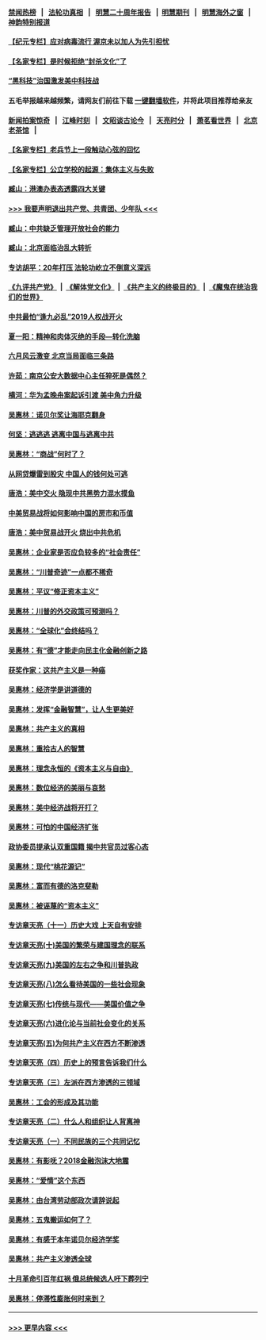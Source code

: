 #### [禁闻热榜](热点新闻.md?=0)  &nbsp;&nbsp;|&nbsp;&nbsp; [法轮功真相](https://github.com/gfw-breaker/truth/blob/master/README.md?=0) &nbsp;&nbsp;|&nbsp;&nbsp; [明慧二十周年报告](https://github.com/gfw-breaker/mh-reports/blob/master/README.md?=0) &nbsp;&nbsp;|&nbsp;&nbsp;[明慧期刊](https://github.com/gfw-breaker/mh-qikan) &nbsp;&nbsp;|&nbsp;&nbsp; [明慧海外之窗](https://github.com/gfw-breaker/mh-news/blob/master/README.md?=0) &nbsp;&nbsp;|&nbsp;&nbsp; [神韵特别报道](https://github.com/gfw-breaker/mh-news/blob/master/shenyun.md?=0)
#### [【纪元专栏】应对病毒流行 渥京未以加人为先引担忧](../pages/nsc423/n11875714.md?t=03052032) 
#### [【名家专栏】是时候拒绝“封杀文化”了](../pages/nsc423/n11814093.md?t=03052032) 
#### [“黑科技”治国激发美中科技战](../pages/nsc423/n11638056.md?t=03052032) 
#### 五毛举报越来越频繁，请网友们前往下载 [一键翻墙软件](https://github.com/gfw-breaker/ssr-accounts)，并将此项目推荐给亲友
#### [新闻拍案惊奇](https://github.com/gfw-breaker/banned-news/blob/master/pages/link4.md) &nbsp;&nbsp;|&nbsp;&nbsp; [江峰时刻](https://github.com/gfw-breaker/banned-news/blob/master/pages/link4.md) &nbsp;&nbsp;|&nbsp;&nbsp; [文昭谈古论今](https://github.com/gfw-breaker/banned-news/blob/master/pages/link4.md) &nbsp;&nbsp;|&nbsp;&nbsp; [天亮时分](https://github.com/gfw-breaker/banned-news/blob/master/pages/link4.md) &nbsp;&nbsp;|&nbsp;&nbsp; [萧茗看世界](https://github.com/gfw-breaker/banned-news/blob/master/pages/link4.md) &nbsp;&nbsp;|&nbsp;&nbsp; [北京老茶馆](https://github.com/gfw-breaker/banned-news/blob/master/pages/link4.md) &nbsp;&nbsp;|&nbsp;&nbsp; 
#### [【名家专栏】老兵节上一段触动心弦的回忆](../pages/nsc423/n11646016.md?t=03052032) 
#### [【名家专栏】公立学校的起源：集体主义与失败](../pages/nsc423/n11601833.md?t=03052032) 
#### [臧山：港澳办表态透露四大关键](../pages/nsc423/n11421628.md?t=03052032) 
#### [>>> 我要声明退出共产党、共青团、少年队 <<<](https://github.com/begood0513/goodnews/blob/master/quit/letter.md) 
#### [臧山：中共缺乏管理开放社会的能力](../pages/nsc423/n11407457.md?t=03052032) 
#### [臧山：北京面临治乱大转折](../pages/nsc423/n11406895.md?t=03052032) 
#### [专访胡平：20年打压 法轮功屹立不倒意义深远](../pages/nsc423/n11398800.md?t=03052032) 
#### [《九评共产党》](https://github.com/begood0513/9ping.md/blob/master/README.md) &nbsp;|&nbsp; [《解体党文化》](../../../../jtdwh.md/blob/master/README.md)  &nbsp;|&nbsp; [《共产主义的终极目的》](../../../../gczydzjmd.md/blob/master/README.md) &nbsp;|&nbsp; [《魔鬼在统治我们的世界》](../../../../mgztzwmdsj.md/blob/master/README.md) 
#### [中共最怕“逢九必乱”2019人权战开火](../pages/nsc423/n11385248.md?t=03052032) 
#### [夏一阳：精神和肉体灭绝的手段—转化洗脑](../pages/nsc423/n11368250.md?t=03052032) 
#### [六月风云激变 北京当局面临三条路](../pages/nsc423/n11313668.md?t=03052032) 
#### [许茹：南京公安大数据中心主任猝死是偶然？](../pages/nsc423/n11064744.md?t=03052032) 
#### [横河：华为孟晚舟案起诉引渡 美中角力升级](../pages/nsc423/n11027230.md?t=03052032) 
#### [吴惠林：诺贝尔奖让海耶克翻身](../pages/nsc423/n10890049.md?t=03052032) 
#### [何坚：逃逃逃 逃离中国与逃离中共](../pages/nsc423/n10592891.md?t=03052032) 
#### [吴惠林：“商战”何时了？](../pages/nsc423/n10573558.md?t=03052032) 
#### [从网贷爆雷到股灾 中国人的钱何处可逃](../pages/nsc423/n10572800.md?t=03052032) 
#### [唐浩：美中交火 隐现中共黑势力混水摸鱼](../pages/nsc423/n10544040.md?t=03052032) 
#### [中美贸易战将如何影响中国的房市和币值](../pages/nsc423/n10543697.md?t=03052032) 
#### [唐浩：美中贸易战开火 烧出中共危机](../pages/nsc423/n10540126.md?t=03052032) 
#### [吴惠林：企业家是否应负较多的“社会责任”](../pages/nsc423/n10535022.md?t=03052032) 
#### [吴惠林：“川普奇迹”一点都不稀奇](../pages/nsc423/n10512808.md?t=03052032) 
#### [吴惠林：平议“修正资本主义”](../pages/nsc423/n10495724.md?t=03052032) 
#### [吴惠林：川普的外交政策可预测吗？](../pages/nsc423/n10462387.md?t=03052032) 
#### [吴惠林：“全球化”会终结吗？](../pages/nsc423/n10452838.md?t=03052032) 
#### [吴惠林：有“德”才能走向民主化金融创新之路](../pages/nsc423/n10432292.md?t=03052032) 
#### [获奖作家：这共产主义是一种癌](../pages/nsc423/n10431541.md?t=03052032) 
#### [吴惠林：经济学是讲道德的](../pages/nsc423/n10398014.md?t=03052032) 
#### [吴惠林：发挥“金融智慧”，让人生更美好](../pages/nsc423/n10375019.md?t=03052032) 
#### [吴惠林：共产主义的真相](../pages/nsc423/n10351394.md?t=03052032) 
#### [吴惠林：重拾古人的智慧](../pages/nsc423/n10337691.md?t=03052032) 
#### [吴惠林：理念永恒的《资本主义与自由》](../pages/nsc423/n10316274.md?t=03052032) 
#### [吴惠林：数位经济的美丽与哀愁](../pages/nsc423/n10292946.md?t=03052032) 
#### [吴惠林：美中经济战将开打？](../pages/nsc423/n10258825.md?t=03052032) 
#### [吴惠林：可怕的中国经济扩张](../pages/nsc423/n10219147.md?t=03052032) 
#### [政协委员提承认双重国籍 揭中共官员过客心态](../pages/nsc423/n10208809.md?t=03052032) 
#### [吴惠林：现代“桃花源记”](../pages/nsc423/n10185234.md?t=03052032) 
#### [吴惠林：富而有德的洛克斐勒](../pages/nsc423/n10142264.md?t=03052032) 
#### [吴惠林：被诬蔑的“资本主义”](../pages/nsc423/n10124816.md?t=03052032) 
#### [专访章天亮（十一）历史大戏 上天自有安排](../pages/nsc423/n10094905.md?t=03052032) 
#### [专访章天亮(十)美国的繁荣与建国理念的联系](../pages/nsc423/n10094899.md?t=03052032) 
#### [专访章天亮(九)美国的左右之争和川普执政](../pages/nsc423/n10094889.md?t=03052032) 
#### [专访章天亮(八)怎么看待美国的一些社会现象](../pages/nsc423/n10094857.md?t=03052032) 
#### [专访章天亮(七)传统与现代——美国价值之争](../pages/nsc423/n10093140.md?t=03052032) 
#### [专访章天亮(六)进化论与当前社会变化的关系](../pages/nsc423/n10092036.md?t=03052032) 
#### [专访章天亮(五)为何共产主义在西方不断渗透](../pages/nsc423/n10083620.md?t=03052032) 
#### [专访章天亮（四）历史上的预言告诉我们什么](../pages/nsc423/n10083606.md?t=03052032) 
#### [专访章天亮（三）左派在西方渗透的三领域](../pages/nsc423/n10081115.md?t=03052032) 
#### [吴惠林：工会的形成及其功能](../pages/nsc423/n10080633.md?t=03052032) 
#### [专访章天亮（二）什么人和组织让人背离神](../pages/nsc423/n10076637.md?t=03052032) 
#### [专访章天亮（一）不同民族的三个共同记忆](../pages/nsc423/n10074188.md?t=03052032) 
#### [吴惠林：有影呒？2018金融泡沫大地震](../pages/nsc423/n10040534.md?t=03052032) 
#### [吴惠林：“爱情”这个东西](../pages/nsc423/n10019423.md?t=03052032) 
#### [吴惠林：由台湾劳动部政次请辞说起](../pages/nsc423/n9979679.md?t=03052032) 
#### [吴惠林：五鬼搬运如何了？](../pages/nsc423/n9925338.md?t=03052032) 
#### [吴惠林：有感于本年诺贝尔经济学奖](../pages/nsc423/n9871883.md?t=03052032) 
#### [吴惠林：共产主义渗透全球](../pages/nsc423/n9812748.md?t=03052032) 
#### [十月革命引百年红祸 俄总统候选人吁下葬列宁](../pages/nsc423/n9810182.md?t=03052032) 
#### [吴惠林：停滞性膨胀何时来到？](../pages/nsc423/n9764136.md?t=03052032) 

----
#### [ >>> 更早内容 <<< ](../indexes/nsc423-earlier.md)

